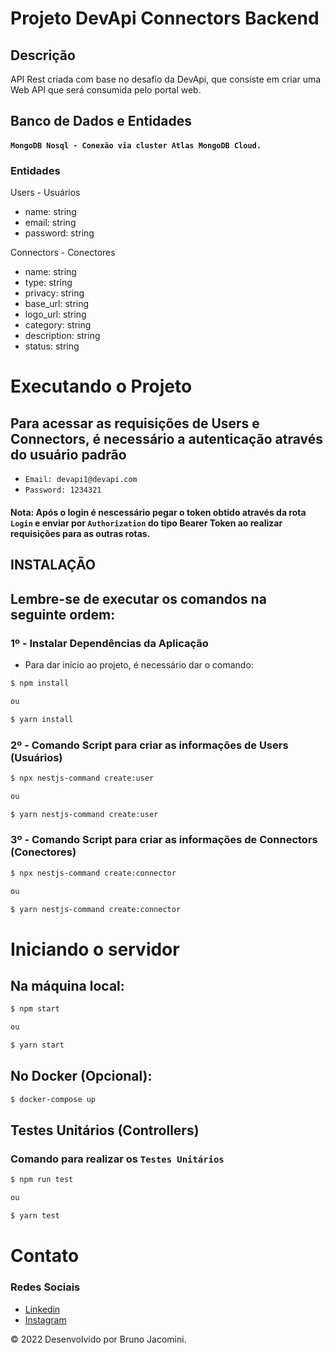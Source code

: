 # Projeto DevApi Connectors Backend
## Descrição 
  API Rest criada com base no desafio da DevApi, que consiste em criar uma Web API que será consumida pelo portal web.
  
## Banco de Dados e Entidades
#### `MongoDB Nosql - Conexão via cluster Atlas MongoDB Cloud.`

### Entidades
Users - Usuários
- name: string
- email: string
- password: string

Connectors - Conectores
- name: string
- type: string
- privacy: string
- base_url: string
- logo_url: string
- category: string
- description: string
- status: string

# Executando o Projeto
## Para acessar as requisições de Users e Connectors, é necessário a autenticação através do usuário padrão

- `Email: devapi1@devapi.com`
- `Password: 1234321`

#### Nota: Após o login é nescessário pegar o token obtido através da rota `Login` e enviar por `Authorization` do tipo Bearer Token ao realizar requisições para as outras rotas. 

## INSTALAÇÃO
## Lembre-se de executar os comandos na seguinte ordem:
### 1º - Instalar Dependências da Aplicação
- Para dar início ao projeto, é necessário dar o comando: 
```bash
$ npm install

ou

$ yarn install
```
### 2º - Comando Script para criar as informações de Users (Usuários)
```bash
$ npx nestjs-command create:user

ou

$ yarn nestjs-command create:user
```

### 3º - Comando Script para criar as informações de Connectors (Conectores) 
```bash
$ npx nestjs-command create:connector

ou

$ yarn nestjs-command create:connector
```
# Iniciando o servidor
## Na máquina local: 
```bash
$ npm start

ou

$ yarn start
```
## No Docker (Opcional): 
```bash
$ docker-compose up
```

## Testes Unitários (Controllers)
### Comando para realizar os `Testes Unitários`
```bash
$ npm run test

ou

$ yarn test
```
# Contato
### Redes Sociais 
- [Linkedin](https://www.linkedin.com/in/bruno-jacomini-b3916a17a)
- [Instagram](https://www.instagram.com/brunosj__)

© 2022 Desenvolvido por Bruno Jacomini.
